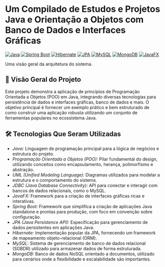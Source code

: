 # Um Compilado de Estudos e Projetos Java e Orientação a Objetos com Banco de Dados e Interfaces Gráficas

[![Java](https://img.shields.io/badge/Java-17-orange.svg?style=flat-square)](https://www.oracle.com/java/)
[![Spring Boot](https://img.shields.io/badge/Spring_Boot-3.2.5-green.svg?style=flat-square&logo=spring)](https://spring.io/projects/spring-boot)
[![Hibernate](https://img.shields.io/badge/Hibernate-6.5.1.Final-red.svg?style=flat-square)](https://hibernate.org/)
[![JPA](https://img.shields.io/badge/JPA-3.1-blue.svg?style=flat-square)](https://jakarta.ee/specifications/persistence/)
[![MySQL](https://img.shields.io/badge/MySQL-8.0-blueviolet.svg?style=flat-square&logo=mysql)](https://www.mysql.com/)
[![MongoDB](https://img.shields.io/badge/MongoDB-7.0-brightgreen.svg?style=flat-square&logo=mongodb)](https://www.mongodb.com/)
[![JavaFX](https://img.shields.io/badge/JavaFX-21-purple.svg?style=flat-square)](https://openjfx.io/)

Uma visão geral da arquitetura do sistema.

## 🌟 Visão Geral do Projeto

Este projeto demonstra a aplicação de princípios de Programação Orientada a Objetos (POO) em Java, integrando diversas tecnologias para persistência de dados e interfaces gráficas, banco de dados e mais. O objetivo principal é fornecer um exemplo prático e bem estruturado de como construir uma aplicação robusta utilizando um conjunto de ferramentas populares no ecossistema Java.

## 🛠 Tecnologias Que Seram Utilizadas

* *Java:* Linguagem de programação principal para a lógica de negócios e estrutura do projeto.
* *Programação Orientada a Objetos (POO):* Pilar fundamental do design, utilizando conceitos como encapsulamento, herança, polimorfismo e abstração.
* *UML (Unified Modeling Language):* Diagramas utilizados para modelar a estrutura e o comportamento do sistema.
* *JDBC (Java Database Connectivity):* API para conectar e interagir com bancos de dados relacionais, como o MySQL.
* *JavaFX:* Framework para a criação de interfaces gráficas ricas e interativas.
* *Spring Boot:* Framework que simplifica a criação de aplicações Java standalone e prontas para produção, com foco em convenção sobre configuração.
* *JPA (Java Persistence API):* Especificação para gerenciamento de dados persistentes em aplicações Java.
* *Hibernate:* Implementação popular da JPA, fornecendo um framework de mapeamento objeto-relacional (ORM).
* *MySQL:* Sistema de gerenciamento de banco de dados relacional (SGBDR) utilizado para armazenar dados de forma estruturada.
* *MongoDB:* Banco de dados NoSQL orientado a documentos, utilizado para cenários onde a flexibilidade e escalabilidade são importantes.


